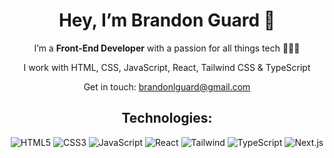 <div align="center">

# Hey, I’m Brandon Guard 👋

I’m a **Front-End Developer** with a passion for all things tech 👨🏻‍💻

I work with HTML, CSS, JavaScript, React, Tailwind CSS & TypeScript

Get in touch: brandonlguard@gmail.com

## Technologies: 

<img alt="HTML5" src="https://img.shields.io/badge/html5-%2373eb73.svg?style=for-the-badge&logo=html5&logoColor=000000"/>
<img alt="CSS3" src="https://img.shields.io/badge/css3-%2360aefa.svg?style=for-the-badge&logo=css3&logoColor=000000"/>
<img alt="JavaScript" src="https://img.shields.io/badge/javascript-%23effd5f.svg?style=for-the-badge&logo=javascript&logoColor=000000"/>
<img alt="React" src="https://img.shields.io/badge/react-%2300aefa.svg?style=for-the-badge&logo=react&logoColor=000000"/>
<img alt="Tailwind" src="https://img.shields.io/badge/tailwind-%23633333.svg?style=for-the-badge&logo=tailwindcss&logoColor=ffffff" />
<img alt="TypeScript" src="https://img.shields.io/badge/typescript-%2360aefa.svg?style=for-the-badge&logo=typescript&logoColor=000000" />
<img alt="Next.js" src="https://img.shields.io/badge/Next.js-%23600000.svg?style=for-the-badge&logo=Next.js&logoColor=ffffff" />
